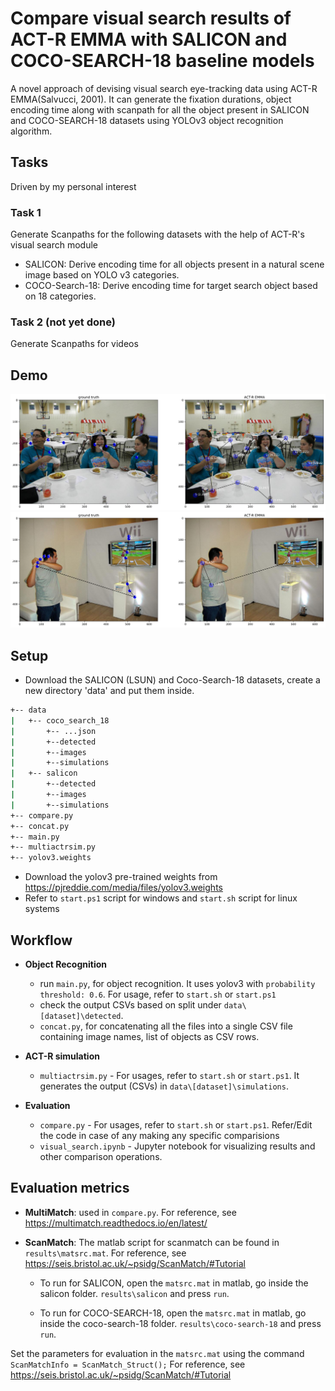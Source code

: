 # Compare visual search results of ACT-R EMMA with SALICON and COCO-SEARCH-18 baseline models

A novel approach of devising visual search eye-tracking data using ACT-R EMMA(Salvucci, 2001). It can generate the fixation durations, object encoding time along with scanpath for all the object present in SALICON and COCO-SEARCH-18 datasets using YOLOv3 object recognition algorithm.

## Tasks 

Driven by my personal interest

### Task 1

Generate Scanpaths for the following datasets with the help of ACT-R's visual search module

- SALICON: Derive encoding time for all objects present in a natural scene image based on YOLO v3 categories.
- COCO-Search-18: Derive encoding time for target search object based on 18 categories.

### Task 2 (not yet done)

Generate Scanpaths for videos

## Demo

![Demo 1](results/salicon_actr_emma_1.png "Finding...")
![Demo 2](results/salicon_actr_emma.png "Finding...")

## Setup

- Download the SALICON (LSUN) and Coco-Search-18 datasets, create a new directory 'data' and put them inside.

```bash
+-- data
|   +-- coco_search_18
|       +-- ...json
|       +--detected
|       +--images
|       +--simulations
|   +-- salicon
|       +--detected
|       +--images
|       +--simulations
+-- compare.py
+-- concat.py
+-- main.py
+-- multiactrsim.py
+-- yolov3.weights
```

- Download the yolov3 pre-trained weights from <https://pjreddie.com/media/files/yolov3.weights>
- Refer to `start.ps1` script for windows and `start.sh` script for linux systems

## Workflow

- **Object Recognition**
  - run `main.py`, for object recognition. It uses yolov3 with `probability threshold: 0.6`. For usage, refer to `start.sh` or `start.ps1`
  - check the output CSVs based on split under `data\[dataset]\detected`.
  - `concat.py`, for concatenating all the files into a single CSV file containing image names, list of objects as CSV rows.
  
- **ACT-R simulation**
  
  - `multiactrsim.py` - For usages, refer to  `start.sh` or `start.ps1`. It generates the output (CSVs) in `data\[dataset]\simulations`.
  
- **Evaluation**
  - `compare.py` - For usages, refer to  `start.sh` or `start.ps1`. Refer/Edit the code in case of any making any specific comparisions
  - `visual_search.ipynb` - Jupyter notebook for visualizing results and other comparison operations.
  
## Evaluation metrics

- **MultiMatch**: used in `compare.py`. For reference, see <https://multimatch.readthedocs.io/en/latest/>

- **ScanMatch**: The matlab script for scanmatch can be found in `results\matsrc.mat`.  For reference, see <https://seis.bristol.ac.uk/~psidg/ScanMatch/#Tutorial>

  - To run for SALICON, open the `matsrc.mat` in matlab, go inside the salicon folder. `results\salicon` and press `run`.

  - To run for COCO-SEARCH-18, open the `matsrc.mat` in matlab, go inside the coco-search-18 folder. `results\coco-search-18` and press `run`.

Set the parameters for evaluation in the `matsrc.mat` using the command `ScanMatchInfo = ScanMatch_Struct();`
For reference, see <https://seis.bristol.ac.uk/~psidg/ScanMatch/#Tutorial>
